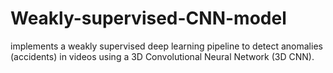 # Weakly-supervised-CNN-model
implements a weakly supervised deep learning pipeline to detect anomalies (accidents) in videos using a 3D Convolutional Neural Network (3D CNN).
